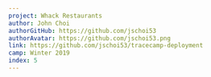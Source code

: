 ```yaml
---
project: Whack Restaurants
author: John Choi
authorGitHub: https://github.com/jschoi53
authorAvatar: https://github.com/jschoi53.png
link: https://github.com/jschoi53/tracecamp-deployment
camp: Winter 2019
index: 5
---
```

